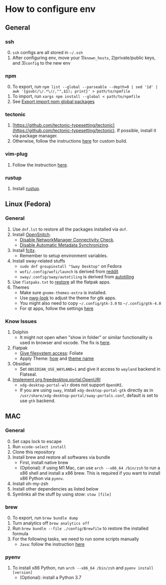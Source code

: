 # How to configure env

## General

### ssh

0. `ssh` configs are all stored in `~/.ssh`
1. After configuring env, move your 1)`known_hosts`, 2)private/public keys, and 3)`config` to the new env

### npm

0. To export, run `npm list --global --parseable --depth=0 | sed '1d' | awk '{gsub(/\/.*\//,"",$1); print}' > path/to/npmfile`
1. To import, run `xargs npm install --global < path/to/npmfile`
2. See [Export import npm global packages](https://stackoverflow.com/a/41199625)

### tectonic

1. [https://github.com/tectonic-typesetting/tectonic](https://github.com/tectonic-typesetting/tectonic). If possible, install it via package manager.
2. Otherwise, follow the instructions [here](https://tectonic-typesetting.github.io/book/latest/howto/build-tectonic/index.html) for custom build.

### vim-plug

1. Follow the instruction [here](https://github.com/junegunn/vim-plug).

### rustup

1. Install [rustup](https://www.rust-lang.org/tools/install).


## Linux (Fedora)

### General

1. Use `dnf.lst` to restore all the packages installed via `dnf`.
2. Install [OpenSnitch](https://github.com/evilsocket/opensnitch).
    - [Disable NetworkManager Connectivity Check](https://www.reddit.com/r/Fedora/comments/6jk62f/how_can_i_stop_fedora_from_contacting/).
    - [Disable Automatic Metadata Synchronizing](https://www.reddit.com/r/Fedora/comments/p10a5o/comment/j5ysqw1/).
3. Install [fcitx](https://wiki.archlinux.org/title/Fcitx).
    - Remember to setup environment variables.
4. Install sway-related stuffs
    - `sudo dnf groupinstall "Sway Desktop"` on Fedora
    - `wofi/.config/wofi/launch` is derived from [reddit](https://www.reddit.com/r/swaywm/comments/krd0sq/comment/gib6z73/?utm_source=share&utm_medium=web3x&utm_name=web3xcss&utm_term=1&utm_content=share_button)
    - `sway/.config/sway/autotiling` is derived from [autotiling](https://github.com/nwg-piotr/autotiling)
5. Use `flatpaks.txt` to [restore](https://www.reddit.com/r/linux/comments/u3wcm7/easy_flatpak_apps_backupinstallation/) all the flatpak apps.
6. Themes
    - Make sure `gnome-themes-extra` is installed.
    - Use [nwg-look](https://github.com/nwg-piotr/nwg-look) to adjust the theme for gtk apps.
    - You might also need to copy `~/.config/gtk-3.0` to `~/.config/gtk-4.0`
    - For qt apps, follow the settings [here](https://unix.stackexchange.com/questions/502722/dolphin-background-and-font-color-are-both-white/683366#683366)


### Know Issues

1. Dolphin
    - It might not open when "show in folder" or similar functionality is used in browser and vscode. The fix is [here](https://www.reddit.com/r/hyprland/comments/18ds4gd/dolphinfile_manager_does_not_open_when_show_in/).
2. Flatpak
    - [Give filesystem access](https://davejansen.com/give-full-filesystem-access-to-flatpak-installed-applications/): Foliate
    - Apply Theme: [how](https://itsfoss.com/flatpak-app-apply-theme/) and [theme name](https://unix.stackexchange.com/questions/14129/gtk-enable-set-dark-theme-on-a-per-application-basis)
3. Obsidian
    - Set `OBSIDIAN_USE_WAYLAND=1` and give it access to `wayland` backend in Flatseal.
4. [Implement org.freedesktop.portal.OpenURI](https://github.com/emersion/xdg-desktop-portal-wlr/issues/42)
    - `xdg-desktop-portal-wlr` does not support `OpenURI`.
    - If you are using `sway`, install `xdg-desktop-portal-gtk` directly as in `/usr/share/xdg-desktop-portal/sway-portals.conf`, default is set to use `gtk` backend.


## MAC

### General

0. Set caps lock to escape
1. Run `xcode-select install`
2. Clone this repository
3. Install brew and restore all softwares via bundle
    - First, install native brew
    - (Optional): if using M1 Mac, can use `arch --x86_64 /bin/zsh` to run a x86 shell and install a x86 brew.
        This is required if you want to install x86 Python via `pyenv`.
4. Install oh-my-zsh
5. Install other dependencies as listed below
6. Symlinks all the stuff by using stow: `stow [file]`

### brew

0. To export, run `brew bundle dump`
1. Turn analytics off `brew analytics off`
2. Run `brew bundle --file ./config/Brewfile` to restore the installed formula
3. For the following tasks, we need to run some scripts manually
    - `Java`: follow the instruction [here](https://formulae.brew.sh/formula/openjdk@17)

### pyenv

1. To install x86 Python, run `arch --x86_64 /bin/zsh` and `pyenv install [version]`
    - (Optional): install a Python 3.7